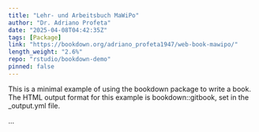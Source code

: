 ```yaml
---
title: "Lehr- und Arbeitsbuch MaWiPo"
author: "Dr. Adriano Profeta"
date: "2025-04-08T04:42:35Z"
tags: [Package]
link: "https://bookdown.org/adriano_profeta1947/web-book-mawipo/"
length_weight: "2.6%"
repo: "rstudio/bookdown-demo"
pinned: false
---
```


<p>This is a minimal example of using the bookdown package to write a book.
The HTML output format for this example is bookdown::gitbook,
set in the _output.yml file.</p> ...
